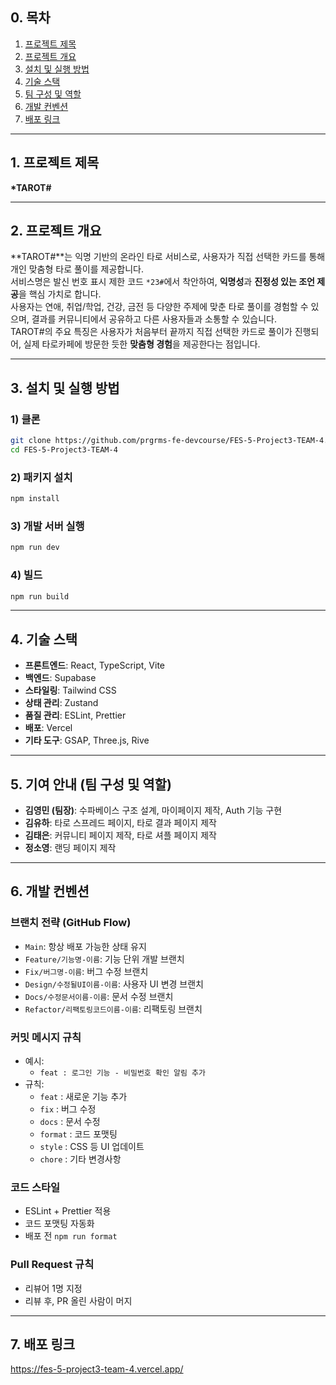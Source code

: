 ## 0. 목차

1. [프로젝트 제목](#1-프로젝트-제목)
2. [프로젝트 개요](#2-프로젝트-개요)
3. [설치 및 실행 방법](#3-설치-및-실행-방법)
4. [기술 스택](#4-기술-스택)
5. [팀 구성 및 역할](#5-기여-안내-팀-구성-및-역할)
6. [개발 컨벤션](#6-개발-컨벤션)
7. [배포 링크](#7-배포-링크)

---

## 1. 프로젝트 제목

**\*TAROT#**

---

## 2. 프로젝트 개요

**TAROT#**는 익명 기반의 온라인 타로 서비스로, 사용자가 직접 선택한 카드를 통해 개인 맞춤형 타로 풀이를 제공합니다.  
서비스명은 발신 번호 표시 제한 코드 `*23#`에서 착안하여, **익명성**과 **진정성 있는 조언 제공**을 핵심 가치로 합니다.  
사용자는 연애, 취업/학업, 건강, 금전 등 다양한 주제에 맞춘 타로 풀이를 경험할 수 있으며, 결과를 커뮤니티에서 공유하고 다른 사용자들과 소통할 수 있습니다.  
TAROT#의 주요 특징은 사용자가 처음부터 끝까지 직접 선택한 카드로 풀이가 진행되어, 실제 타로카페에 방문한 듯한 **맞춤형 경험**을 제공한다는 점입니다.

---

## 3. 설치 및 실행 방법

### 1) 클론

```bash
git clone https://github.com/prgrms-fe-devcourse/FES-5-Project3-TEAM-4.git
cd FES-5-Project3-TEAM-4
```

### 2) 패키지 설치

```bash
npm install
```

### 3) 개발 서버 실행

```bash
npm run dev
```

### 4) 빌드

```bash
npm run build
```

---

## 4. 기술 스택

- **프론트엔드**: React, TypeScript, Vite
- **백엔드**: Supabase
- **스타일링**: Tailwind CSS
- **상태 관리**: Zustand
- **품질 관리**: ESLint, Prettier
- **배포**: Vercel
- **기타 도구**: GSAP, Three.js, Rive

---

## 5. 기여 안내 (팀 구성 및 역할)

- **김영민 (팀장)**: 수파베이스 구조 설계, 마이페이지 제작, Auth 기능 구현
- **김유하**: 타로 스프레드 페이지, 타로 결과 페이지 제작
- **김태은**: 커뮤니티 페이지 제작, 타로 셔플 페이지 제작
- **정소영**: 랜딩 페이지 제작

---

## 6. 개발 컨벤션

### 브랜치 전략 (GitHub Flow)

- `Main`: 항상 배포 가능한 상태 유지
- `Feature/기능명-이름`: 기능 단위 개발 브랜치
- `Fix/버그명-이름`: 버그 수정 브랜치
- `Design/수정될UI이름-이름`: 사용자 UI 변경 브랜치
- `Docs/수정문서이름-이름`: 문서 수정 브랜치
- `Refactor/리팩토링코드이름-이름`: 리팩토링 브랜치

### 커밋 메시지 규칙

- 예시:
  - `feat : 로그인 기능 - 비밀번호 확인 알림 추가`
- 규칙:
  - `feat` : 새로운 기능 추가
  - `fix` : 버그 수정
  - `docs` : 문서 수정
  - `format` : 코드 포맷팅
  - `style` : CSS 등 UI 업데이트
  - `chore` : 기타 변경사항

### 코드 스타일

- ESLint + Prettier 적용
- 코드 포맷팅 자동화
- 배포 전 `npm run format`

### Pull Request 규칙

- 리뷰어 1명 지정
- 리뷰 후, PR 올린 사람이 머지

---

## 7. 배포 링크

https://fes-5-project3-team-4.vercel.app/
